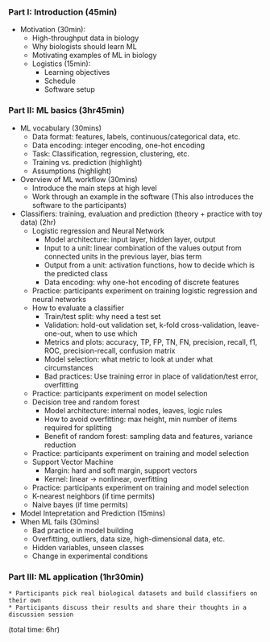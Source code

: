### Part I: Introduction (45min)
* Motivation (30min): 
    * High-throughput data in biology
    * Why biologists should learn ML
    * Motivating examples of ML in biology
    * Logistics (15min):  
	  * Learning objectives  
	  * Schedule  
	  * Software setup

### Part II: ML basics (3hr45min)
* ML vocabulary (30mins)
    * Data format: features, labels, continuous/categorical data, etc.
    * Data encoding: integer encoding, one-hot encoding
    * Task: Classification, regression, clustering, etc.
    * Training vs. prediction (highlight)
    * Assumptions (highlight)
* Overview of ML workflow (30mins)
    * Introduce the main steps at high level
    * Work through an example in the software (This also introduces the software to the participants)
* Classifiers: training, evaluation and prediction (theory + practice with toy data) (2hr)
    * Logistic regression and Neural Network
      * Model architecture: input layer, hidden layer, output
      * Input to a unit: linear combination of the values output from connected units in the previous layer, bias term
      * Output from a unit: activation functions, how to decide which is the predicted class
      * Data encoding: why one-hot encoding of discrete features
    * Practice: participants experiment on training logistic regression and neural networks
    * How to evaluate a classifier
      * Train/test split: why need a test set
      * Validation: hold-out validation set, k-fold cross-validation, leave-one-out, when to use which
      * Metrics and plots: accuracy, TP, FP, TN, FN, precision, recall, f1, ROC, precision-recall, confusion matrix
      * Model selection: what metric to look at under what circumstances
      * Bad practices: Use training error in place of validation/test error, overfitting
    * Practice: participants experiment on model selection
    * Decision tree and random forest
      * Model architecture: internal nodes, leaves, logic rules
      * How to avoid overfitting: max height, min number of items required for splitting
      * Benefit of random forest: sampling data and features, variance reduction
    * Practice: participants experiment on training and model selection
    * Support Vector Machine
      * Margin: hard and soft margin, support vectors
      * Kernel: linear -> nonlinear, overfitting
    * Practice: participants experiment on training and model selection
    * K-nearest neighbors (if time permits)
    * Naive bayes (if time permits)
* Model Intepretation and Prediction (15mins)
* When ML fails (30mins)
    * Bad practice in model building
    * Overfitting, outliers, data size, high-dimensional data, etc.
    * Hidden variables, unseen classes
    * Change in experimental conditions
    
### Part III: ML application (1hr30min)
    * Participants pick real biological datasets and build classifiers on their own
    * Participants discuss their results and share their thoughts in a discussion session
(total time: 6hr)

		

